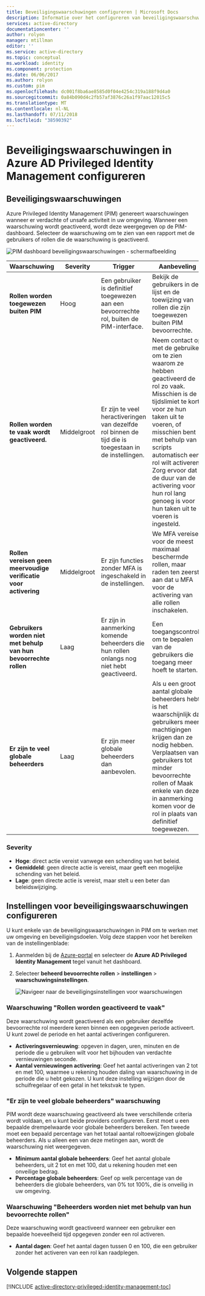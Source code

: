 ```yaml
---
title: Beveiligingswaarschuwingen configureren | Microsoft Docs
description: Informatie over het configureren van beveiligingswaarschuwingen voor Azure Privileged Identity Management-extensie.
services: active-directory
documentationcenter: ''
author: rolyon
manager: mtillman
editor: ''
ms.service: active-directory
ms.topic: conceptual
ms.workload: identity
ms.component: protection
ms.date: 06/06/2017
ms.author: rolyon
ms.custom: pim
ms.openlocfilehash: dc001f8ba6ae8585d0f04e4254c319a188f9d4a0
ms.sourcegitcommit: 0a84b090d4c2fb57af3876c26a1f97aac12015c5
ms.translationtype: MT
ms.contentlocale: nl-NL
ms.lasthandoff: 07/11/2018
ms.locfileid: "38590392"
---
```

# <a name="how-to-configure-security-alerts-in-azure-ad-privileged-identity-management"></a>Beveiligingswaarschuwingen in Azure AD Privileged Identity Management configureren
## <a name="security-alerts"></a>Beveiligingswaarschuwingen
Azure Privileged Identity Management (PIM) genereert waarschuwingen wanneer er verdachte of unsafe activiteit in uw omgeving. Wanneer een waarschuwing wordt geactiveerd, wordt deze weergegeven op de PIM-dashboard. Selecteer de waarschuwing om te zien van een rapport met de gebruikers of rollen die de waarschuwing is geactiveerd.

![PIM dashboard beveiligingswaarschuwingen - schermafbeelding](./media/pim-how-to-configure-security-alerts/PIM_security_dash.png)

| Waarschuwing | Severity | Trigger | Aanbeveling |
| --- | --- | --- | --- |
| **Rollen worden toegewezen buiten PIM** |Hoog |Een gebruiker is definitief toegewezen aan een bevoorrechte rol, buiten de PIM-interface. |Bekijk de gebruikers in de lijst en de toewijzing van rollen die zijn toegewezen buiten PIM bevoorrechte. |
| **Rollen worden te vaak wordt geactiveerd.** |Middelgroot |Er zijn te veel heractiveringen van dezelfde rol binnen de tijd die is toegestaan in de instellingen. |Neem contact op met de gebruiker om te zien waarom ze hebben geactiveerd de rol zo vaak. Misschien is de tijdslimiet te kort voor ze hun taken uit te voeren, of misschien bent met behulp van scripts automatisch een rol wilt activeren. Zorg ervoor dat de duur van de activering voor hun rol lang genoeg is voor hun taken uit te voeren is ingesteld. |
| **Rollen vereisen geen meervoudige verificatie voor activering** |Middelgroot |Er zijn functies zonder MFA is ingeschakeld in de instellingen. |We MFA vereisen voor de meest maximaal beschermde rollen, maar raden ten zeerste aan dat u MFA voor de activering van alle rollen inschakelen. |
| **Gebruikers worden niet met behulp van hun bevoorrechte rollen** |Laag |Er zijn in aanmerking komende beheerders die hun rollen onlangs nog niet hebt geactiveerd. |Een toegangscontrole om te bepalen van de gebruikers die toegang meer hoeft te starten. |
| **Er zijn te veel globale beheerders** |Laag |Er zijn meer globale beheerders dan aanbevolen. |Als u een groot aantal globale beheerders hebt, is het waarschijnlijk dat gebruikers meer machtigingen krijgen dan ze nodig hebben. Verplaatsen van gebruikers tot minder bevoorrechte rollen of Maak enkele van deze in aanmerking komen voor de rol in plaats van definitief toegewezen. |

### <a name="severity"></a>Severity
* **Hoge**: direct actie vereist vanwege een schending van het beleid. 
* **Gemiddeld**: geen directe actie is vereist, maar geeft een mogelijke schending van het beleid.
* **Lage**: geen directe actie is vereist, maar stelt u een beter dan beleidswijziging.

## <a name="configure-security-alert-settings"></a>Instellingen voor beveiligingswaarschuwingen configureren
U kunt enkele van de beveiligingswaarschuwingen in PIM om te werken met uw omgeving en beveiligingsdoelen. Volg deze stappen voor het bereiken van de instellingenblade:

1. Aanmelden bij de [Azure-portal](https://portal.azure.com/) en selecteer de **Azure AD Privileged Identity Management** tegel vanuit het dashboard.
2. Selecteer **beheerd bevoorrechte rollen** > **instellingen** > **waarschuwingsinstellingen**.
   
    ![Navigeer naar de beveiligingsinstellingen voor waarschuwingen](./media/pim-how-to-configure-security-alerts/PIM_security_settings.png)

### <a name="roles-are-being-activated-too-frequently-alert"></a>Waarschuwing "Rollen worden geactiveerd te vaak"
Deze waarschuwing wordt geactiveerd als een gebruiker dezelfde bevoorrechte rol meerdere keren binnen een opgegeven periode activeert. U kunt zowel de periode en het aantal activeringen configureren.

* **Activeringsvernieuwing**: opgeven in dagen, uren, minuten en de periode die u gebruiken wilt voor het bijhouden van verdachte vernieuwingen seconde.
* **Aantal vernieuwingen activering**: Geef het aantal activeringen van 2 tot en met 100, waarmee u rekening houden daling van waarschuwing in de periode die u hebt gekozen. U kunt deze instelling wijzigen door de schuifregelaar of een getal in het tekstvak te typen.

### <a name="there-are-too-many-global-administrators-alert"></a>"Er zijn te veel globale beheerders" waarschuwing
PIM wordt deze waarschuwing geactiveerd als twee verschillende criteria wordt voldaan, en u kunt beide providers configureren. Eerst moet u een bepaalde drempelwaarde voor globale beheerders bereiken. Ten tweede moet een bepaald percentage van het totaal aantal roltoewijzingen globale beheerders. Als u alleen een van deze metingen aan, wordt de waarschuwing niet weergegeven.  

* **Minimum aantal globale beheerders**: Geef het aantal globale beheerders, uit 2 tot en met 100, dat u rekening houden met een onveilige bedrag.
* **Percentage globale beheerders**: Geef op welk percentage van de beheerders die globale beheerders, van 0% tot 100%, die is onveilig in uw omgeving.

### <a name="administrators-arent-using-their-privileged-roles-alert"></a>Waarschuwing "Beheerders worden niet met behulp van hun bevoorrechte rollen"
Deze waarschuwing wordt geactiveerd wanneer een gebruiker een bepaalde hoeveelheid tijd opgegeven zonder een rol activeren.

* **Aantal dagen**: Geef het aantal dagen tussen 0 en 100, die een gebruiker zonder het activeren van een rol kan raadplegen.

## <a name="next-steps"></a>Volgende stappen
[!INCLUDE [active-directory-privileged-identity-management-toc](../../../includes/active-directory-privileged-identity-management-toc.md)]
